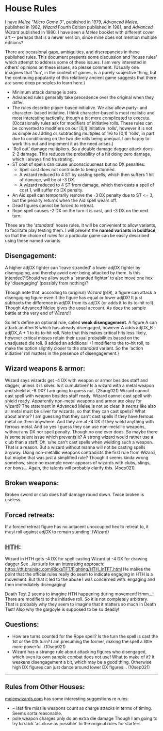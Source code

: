 # House Rules

I have *Melee "Micro Game 3"*, published in 1979, *Advanced Melee*, published
in 1982, *Wizard* Fourth Edition published in 1981, and *Advanced Wizard*
published in 1980.  I have seen a *Melee* booklet with different cover art --
perhaps that is a newer version, since mine does not mention multiple
editions?
<!--I will refer to the original version as 'Basic', and the newer version as
'Advanced' (and similarly for the original and Advanced versions of
Wizard).-->

There are occasional gaps, ambiguities, and discrepancies in these published
rules.  This document presents some discussion and 'house rules' which
attempt to address some of these issues.  I am very interested in others'
opinions on these issues, so please comment.  (Usually one imagines that
'fun', in the context of games, is a purely subjective thing, but the continuing
popularity of this relatively ancient game suggests that there are some deep
principles to learn here.)

* Minimum attack damage is zero.
* Advanced rules generally take precedence over the original when they differ.
* The rules describe player-based initiative.  We also allow party- and character- based initiative.  I think character-based is most realistic and most interesting tactically, though a bit more complicated to execute.
(Occasionally rules ask for modifiers of initiative rolls.  These rules can be converted to modifiers on our [0,1) initiative 'rolls', however it is not as simple as adding or subtracting multiples of 1/6 to [0,1) 'rolls', in part due to conditioning on the two die rolls being unequal.  I am happy to work this out and implement it as the need arises.)
* 'Roll out' damage multipliers.  So a double damage dagger attack does 2-2 damage.  This reduces the probability of a hit doing zero damage, which I always find frustrating.
* ST cost of spells can cause unconsciousness but no DX penalties:
  - Spell cost does not contribute to being stunned.
  - A wizard reduced to 4 ST by casting spells, which then suffers 1 hit of damage, will be at -3 DX.
  - A wizard reduced to 4 ST from damage, which then casts a spell of cost 1, will suffer no DX penalty.
* An Aid spell can temporarily remove the -3 DX penalty due to ST <= 3, but the penalty returns when the Aid spell wears off.
* Dead figures cannot be forced to retreat.
* Rope spell causes -2 DX on the turn it is cast, and -3 DX on the next turn.

These are the '*standard*' house rules.  It will be convenient to allow variants, to facilitate play testing them.  I will present the **named variants in boldface**, so that the choice of rules for a particular game can be easily described using these named variants.

Disengagement:
-------------
A higher adjDX fighter can 'leave stranded' a lower adjDX fighter by
disengaging, and thereby avoid ever being attacked by them.  Is this
intended?  Should we allow such a 'stranded fighter' to also move one hex by
'disengaging' (possibly from nothing)?
<!-- I will follow the rules as stated in
this regard, though it seems to give an enormous advantage to the higher
adjDX fighter. -->

Though note that, according to (original) *Wizard* (p19), a figure can attack
a disengaging figure even if the figure has equal or lower adjDX!  It just subtracts
the difference in adjDX from its adjDX (or adds it to its to-hit roll).
Though Advanced Melee gives the usual account.
As does the sample battle at the very end of *Wizard*!!

So let's define an optional rule, called **weak disengagement**.  A figure A
can attack another B which has already disengaged, however A adds adjDX_B -
adjDX_A + 1 to its to-hit roll.  Note that this makes critical hits less
likely, however critical misses retain their usual probabilities based on the
unadjusted die roll.  (I added an additional +1 modifier to the to-hit roll, to
make the option slightly closer to the *standard* variant.  So the 'action initiative' roll matters in the presence of disengagement.)

Wizard weapons & armor:
----------------------
Wizard says wizards get -4 DX with weapon or armor besides staff and dagger,
unless it is silver.
Is it cumulative?  Is a wizard with a metal weapon and shield at -8 DX?  I am going to guess not. (25aug021)
Wizard cannot cast spell with weapon besides staff ready.
Wizard cannot cast spell with shield ready.
Apparently non-metal weapons and armor are okay for wizard?  The statement in
Advanced Melee is not so clear.
It *seems* like also all metal must be silver for wizards, so that they can cast spells?
What about armor?
I am guessing that they can't cast spells if they have ferrous metal on them anywhere.  And they are at -4 DX if they wield anything with ferrous metal.
And so yes I guess they can use non-metallic weapons, without any DX nor spell penalty.  Though no one ever does.  So maybe there is some talent issue which prevents it?  A strong wizard would rather use a club than a staff.  Oh, s/he can't cast spells when wielding such a weapon.  That is a reason.  But a wizard without manna will not be casting spells anyway.
Using non-metallic weapons contradicts the first rule from Wizard, but maybe that was just a simplified rule?  Though it seems kinda wrong somehow, since no example never appears of wizards with clubs, slings, nor bows...  Again, the talents will probably clarify this. (4sep021)

Broken weapons:
--------------
Broken sword or club does half damage round down.  Twice broken is useless.

Forced retreats:
---------------
If a forced retreat figure has no adjacent unoccupied hex to retreat to, it
must roll against adjDX to remain standing! (Wizard)

HTH:
---
Wizard in HTH gets -4 DX for spell casting
Wizard at -4 DX for drawing dagger
See ../art/urls for an interesting approach:
https://tft.brainiac.com/RicksTFT/Fighting/HTH_InTFT.html
He makes the point that the official rules really do seem to indicate engaging in HTH is a movement.  But that it led to the abuse I was concerned with:
engaging and then immediately disengaging!

Death Test 2 seems to imagine HTH happening during movement!  Hmm...!
There are modifiers to the initiative roll.  So it is not completely
arbitrary.  That is probably why they seem to imagine that it matters so much
in Death Test!
Also why the gargoyle is supposed to be so deadly!

Questions:
---------
* How are turns counted for the Rope spell?  Is the turn the spell is cast
  the 1st or the 0th turn?  I am presuming the former, making the spell a
  little more powerful. (10sep021)
* Wizard has a strange rule about attacking figures who disengaged, which
  even its own sample combat does not use!  What to make of it?  It weakens
  disengagement a bit, which may be a good thing.  Otherwise high DX figures
  can just dance around lower DX figures... (10sep021)

---
Rules from Other Houses:
-----------------------
[meleewizards.com](http://meleewizards.com/rules.html)
has some interesting suggestions re rules:
* ~ last fire missile weapons count as charge attacks in terms of timing.  Seems sorta reasonable.
* pole weapon charges only do an extra die damage
Though I am going to try to stick 'as close as possible' to the original rules for starters.
